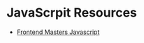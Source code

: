 # JavaScrpit Resources

* [Frontend Masters Javascript](https://btholt.github.io/intro-to-web-dev-v2/programming-fundamentals/)
